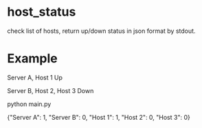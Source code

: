 # host_status
check list of hosts, return up/down status in json format by stdout.

# Example

Server A, Host 1 Up

Server B, Host 2, Host 3 Down

python main.py

{"Server A": 1, "Server B": 0, "Host 1": 1, "Host 2": 0, "Host 3": 0}

